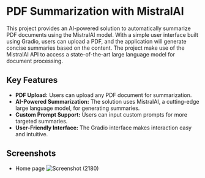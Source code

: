 
# PDF Summarization with MistralAI




This project provides an AI-powered solution to automatically summarize PDF documents using the MistralAI model. With a simple user interface built using Gradio, users can upload a PDF, and the application will generate concise summaries based on the content. The project make use of the MistralAI API to access a state-of-the-art large language model for document processing.
## Key Features

- **PDF Upload:** Users can upload any PDF document for summarization.
- **AI-Powered Summarization:** The solution uses MistralAI, a cutting-edge large language model, for generating summaries.
- **Custom Prompt Support:** Users can input custom prompts for more targeted summaries.
- **User-Friendly Interface:** The Gradio interface makes interaction easy and intuitive.


## Screenshots

- Home page
  ![Screenshot (2180)](https://github.com/user-attachments/assets/ff6309ea-53e8-47f7-9e12-5c11b094ecc8)
